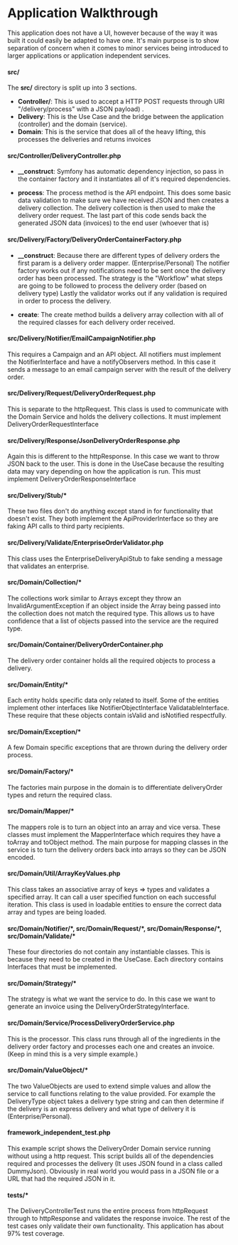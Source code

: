 # Application Walkthrough
This application does not have a UI, however because of the way it was built it could easily be adapted to have one. 
It's main purpose is to show separation of concern when it comes to minor services being introduced to larger applications
or application independent services.


#### src/

The **src/** directory is split up into 3 sections. 
- **Controller/**: This is used to accept a HTTP POST requests through URI "/delivery/process" with a JSON payload) .
- **Delivery**: This is the Use Case and the bridge between the application (controller) and the domain (service).
- **Domain**: This is the service that does all of the heavy lifting, this processes the deliveries and returns invoices

#### src/Controller/DeliveryController.php

- **__construct**: Symfony has automatic dependency injection, so pass in the container factory and it instantiates all of it's 
required dependencies.

- **process**: The process method is the API endpoint. This does some basic data validation to make sure we have 
received JSON and then creates a delivery collection. The delivery collection is then used to make the delivery order 
request. The last part of this code sends back the generated JSON data (invoices) to the end user (whoever that is)

#### src/Delivery/Factory/DeliveryOrderContainerFactory.php

 - **__construct**: Because there are different types of delivery orders the first param is a delivery order mapper. (Enterprise/Personal)
The notifier factory works out if any notifications need to be sent once the delivery order has been processed.
The strategy is the "Workflow" what steps are going to be followed to process the delivery order (based on delivery type)
Lastly the validator works out if any validation is required in order to process the delivery.

- **create**: The create method builds a delivery array collection with all of the required classes for each delivery 
order received.

#### src/Delivery/Notifier/EmailCampaignNotifier.php

This requires a Campaign and an API object. All notifiers must implement the NotifierInterface and  have a 
notifyObservers method. In this case it sends a message to an email campaign server with the result of the delivery order.

#### src/Delivery/Request/DeliveryOrderRequest.php

This is separate to the httpRequest. This class is used to communicate with the Domain Service and holds the delivery 
collections. It must implement DeliveryOrderRequestInterface

#### src/Delivery/Response/JsonDeliveryOrderResponse.php

Again this is different to the httpResponse. In this case we want to throw JSON back to the user. This is done in the
UseCase because the resulting data may vary depending on how the application is run. This must implement DeliveryOrderResponseInterface 

#### src/Delivery/Stub/*

These two files don't do anything except stand in for functionality that doesn't exist. They both implement the ApiProviderInterface 
so they are faking API calls to third party recipients.

#### src/Delivery/Validate/EnterpriseOrderValidator.php

This class uses the EnterpriseDeliveryApiStub to fake sending a message that validates an enterprise.

#### src/Domain/Collection/*

The collections work similar to Arrays except they throw an InvalidArgumentException if an object inside the Array being
passed into the collection does not match the required type. This allows us to have confidence that a list of objects 
passed into the service are the required type.

#### src/Domain/Container/DeliveryOrderContainer.php

The delivery order container holds all the required objects to process a delivery.

#### src/Domain/Entity/*

Each entity holds specific data only related to itself. Some of the entities implement other interfaces like NotifierObjectInterface 
ValidatableInterface. These require that these objects contain isValid and isNotified respectfully.	

#### src/Domain/Exception/*

A few Domain specific exceptions that are thrown during the delivery order process.

#### src/Domain/Factory/*

The factories main purpose in the domain is to differentiate deliveryOrder types and return the required class.

#### src/Domain/Mapper/*

The mappers role is to turn an object into an array and vice versa. These classes must implement the MapperInterface which
requires they have a toArray and toObject method. The main purpose for mapping classes in the service is to turn the 
delivery orders back into arrays so they can be JSON encoded. 

#### src/Domain/Util/ArrayKeyValues.php

This class takes an associative array of keys =\> types and validates a specified array. It can call a user specified 
function on each successful iteration. This class is used in loadable entities to ensure the correct data array and types
are being loaded.

#### src/Domain/Notifier/\*, src/Domain/Request/\*, src/Domain/Response/\*, src/Domain/Validate/\*

These four directories do not contain any instantiable classes. This is because they need to be created in the UseCase. 
Each directory contains Interfaces that must be implemented.

#### src/Domain/Strategy/*

The strategy is what we want the service to do. In this case we want to generate an invoice using the DeliveryOrderStrategyInterface.

#### src/Domain/Service/ProcessDeliveryOrderService.php

This is the processor. This class runs through all of the ingredients in the delivery order factory and processes each 
one and creates an invoice. (Keep in mind this is a very simple example.)

#### src/Domain/ValueObject/\*

The two ValueObjects are used to extend simple values and allow the service to call functions relating to the value provided.
For example the DeliveryType object takes a delivery type string and can then determine if the delivery is an express delivery
and what type of delivery it is (Enterprise/Personal).


#### framework_independent_test.php

This example script shows the DeliveryOrder Domain service running without using a http request. This script builds all
of the dependencies required and processes the delivery (It uses JSON found in a class called DummyJson). Obviously in 
real world you would pass in a JSON file or a URL that had the required JSON in it.

#### tests/\*
The DeliveryControllerTest runs the entire process from httpRequest through to httpResponse and validates the response 
invoice. The rest of the test cases only validate their own functionality. This application has about 97% test coverage.


 















